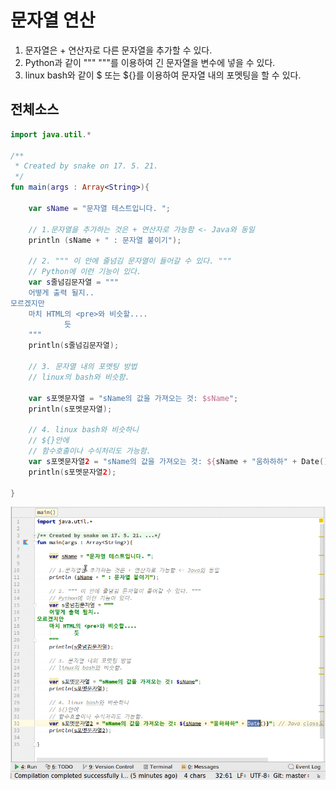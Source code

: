 # 문자열 연산
1. 문자열은 + 연산자로 다른 문자열을 추가할 수 있다.
2. Python과 같이 """ """를 이용하여 긴 문자열을 변수에 넣을 수 있다.
3. linux bash와 같이 $ 또는 ${}를 이용하여 문자열 내의 포멧팅을 할 수 있다.

## 전체소스
~~~kotlin
import java.util.*

/**
 * Created by snake on 17. 5. 21.
 */
fun main(args : Array<String>){

    var sName = "문자열 테스트입니다. ";

    // 1.문자열을 추가하는 것은 + 연산자로 가능함 <- Java와 동일
    println (sName + " : 문자열 붙이기");

    // 2. """ 이 안에 줄넘김 문자열이 들어갈 수 있다. """
    // Python에 이런 기능이 있다.
    var s줄넘김문자열 = """
    어떻게 출력 될지..
모르겠지만
    마치 HTML의 <pre>와 비슷할....
            듯
    """
    println(s줄넘김문자열);

    // 3. 문자열 내의 포멧팅 방법
    // linux의 bash와 비슷함.

    var s포멧문자열 = "sName의 값을 가져오는 것: $sName";
    println(s포멧문자열);

    // 4. linux bash와 비슷하니
    // ${}안에
    // 함수호출이나 수식처리도 가능함.
    var s포멧문자열2 = "sName의 값을 가져오는 것: ${sName + "움하하하" + Date()}"; // Java class도 가져욜 수 있음.
    println(s포멧문자열2);

}
~~~
![이미지](DataType_string.gif)

